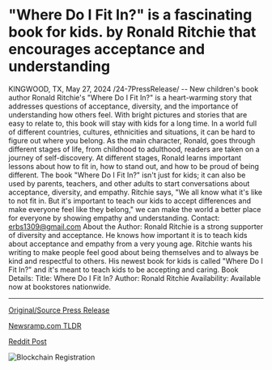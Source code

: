 # "Where Do I Fit In?" is a fascinating book for kids. by Ronald Ritchie that encourages acceptance and understanding

KINGWOOD, TX, May 27, 2024 /24-7PressRelease/ -- New children's book author Ronald Ritchie's "Where Do I Fit In?" is a heart-warming story that addresses questions of acceptance, diversity, and the importance of understanding how others feel. With bright pictures and stories that are easy to relate to, this book will stay with kids for a long time.  In a world full of different countries, cultures, ethnicities and situations, it can be hard to figure out where you belong. As the main character, Ronald, goes through different stages of life, from childhood to adulthood, readers are taken on a journey of self-discovery. At different stages, Ronald learns important lessons about how to fit in, how to stand out, and how to be proud of being different.   The book "Where Do I Fit In?" isn't just for kids; it can also be used by parents, teachers, and other adults to start conversations about acceptance, diversity, and empathy.   Ritchie says, "We all know what it's like to not fit in. But it's important to teach our kids to accept differences and make everyone feel like they belong," we can make the world a better place for everyone by showing empathy and understanding.  Contact: erbs1309@gmail.com  About the Author:  Ronald Ritchie is a strong supporter of diversity and acceptance. He knows how important it is to teach kids about acceptance and empathy from a very young age. Ritchie wants his writing to make people feel good about being themselves and to always be kind and respectful to others. His newest book for kids is called "Where Do I Fit In?" and it's meant to teach kids to be accepting and caring.  Book Details: Title: Where Do I Fit In? Author: Ronald Ritchie Availability: Available now at bookstores nationwide. 

---

[Original/Source Press Release](https://www.24-7pressrelease.com/press-release/511176/where-do-i-fit-in-is-a-fascinating-book-for-kids-by-ronald-ritchie-that-encourages-acceptance-and-understanding)
                    

[Newsramp.com TLDR](https://newsramp.com/curated-news/new-children-s-book-where-do-i-fit-in-promotes-acceptance-and-empathy/a0c14859a751e2feb7a675e57c7d83c1) 

 



[Reddit Post](https://www.reddit.com/r/Lifestyle_Culture/comments/1d1lv7b/new_childrens_book_where_do_i_fit_in_promotes/) 



![Blockchain Registration](https://cdn.newsramp.app/24-7PressRelease/qrcode/245/27/blurlVZC.webp)